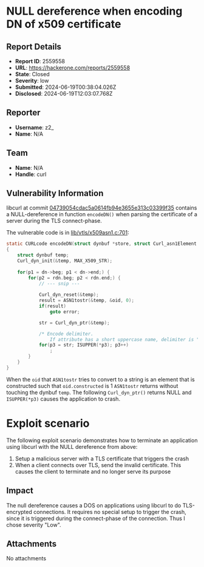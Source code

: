 # NULL dereference when encoding DN of x509 certificate

## Report Details
- **Report ID**: 2559558
- **URL**: https://hackerone.com/reports/2559558
- **State**: Closed
- **Severity**: low
- **Submitted**: 2024-06-19T00:38:04.026Z
- **Disclosed**: 2024-06-19T12:03:07.768Z

## Reporter
- **Username**: z2_
- **Name**: N/A

## Team
- **Name**: N/A
- **Handle**: curl

## Vulnerability Information
libcurl at commit [04739054cdac5a0614fb94e3655e313c03399f35](https://github.com/curl/curl/tree/04739054cdac5a0614fb94e3655e313c03399f35) contains a NULL-dereference in function `encodeDN()` when parsing the certificate of a server during the TLS connect-phase.

The vulnerable code is in [lib/vtls/x509asn1.c:701](https://github.com/curl/curl/blob/04739054cdac5a0614fb94e3655e313c03399f35/lib/vtls/x509asn1.c#L701):
```c
static CURLcode encodeDN(struct dynbuf *store, struct Curl_asn1Element *dn)
{
    struct dynbuf temp;
    Curl_dyn_init(&temp, MAX_X509_STR);
    
    for(p1 = dn->beg; p1 < dn->end;) {
        for(p2 = rdn.beg; p2 < rdn.end;) {
            // --- snip ---
            
            Curl_dyn_reset(&temp);
            result = ASN1tostr(&temp, &oid, 0);
            if(result)
                goto error;

            str = Curl_dyn_ptr(&temp);

            /* Encode delimiter.
                If attribute has a short uppercase name, delimiter is ", ". */
            for(p3 = str; ISUPPER(*p3); p3++)
                ;
        }
    }
}
```

When the `oid` that `ASN1tostr` tries to convert to a string is an element that is constructed such that `oid.constructed` is 1
`ASN1tostr` returns without touching the dynbuf `temp`. The following `Curl_dyn_ptr()` returns NULL and `ISUPPER(*p3)` causes
the application to crash.

# Exploit scenario
The following exploit scenario demonstrates how to terminate an application using libcurl with the NULL dereference from above:

1. Setup a malicious server with a TLS certificate that triggers the crash
2. When a client connects over TLS, send the invalid certificate. This causes the client to terminate and no longer serve its purpose

## Impact

The null dereference causes a DOS on applications using libcurl to do TLS-encrypted connections.
It requires no special setup to trigger the crash, since it is triggered during the connect-phase of the
connection. Thus I chose severity "Low".

## Attachments
No attachments
